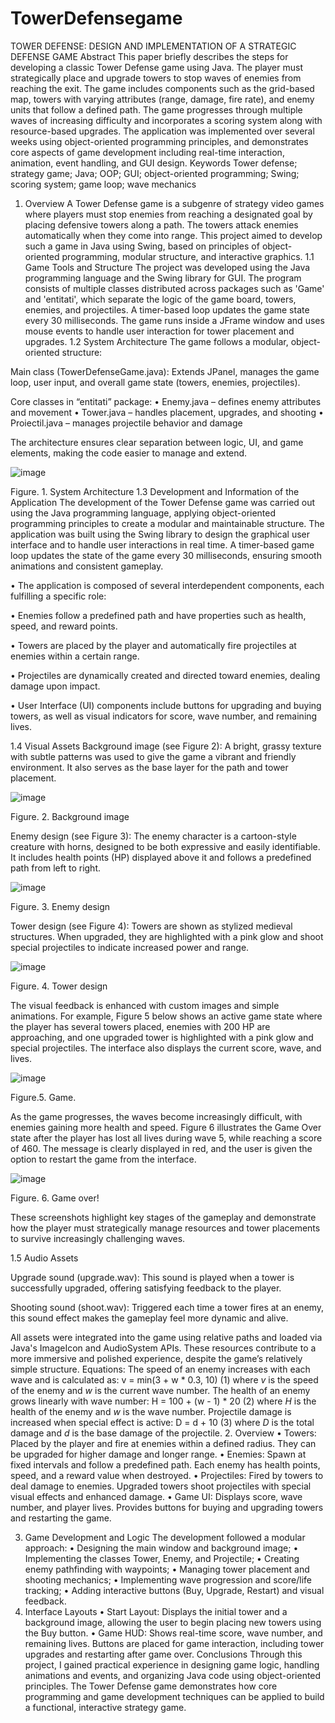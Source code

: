 # TowerDefensegame
TOWER DEFENSE: DESIGN AND IMPLEMENTATION OF A STRATEGIC DEFENSE GAME
Abstract 
This paper briefly describes the steps for developing a classic Tower Defense game using Java. The player must strategically place and upgrade towers to stop waves of enemies from reaching the exit. The game includes components such as the grid-based map, towers with varying attributes (range, damage, fire rate), and enemy units that follow a defined path. The game progresses through multiple waves of increasing difficulty and incorporates a scoring system along with resource-based upgrades. The application was implemented over several weeks using object-oriented programming principles, and demonstrates core aspects of game development including real-time interaction, animation, event handling, and GUI design.
Keywords 
Tower defense; strategy game; Java; OOP; GUI; object-oriented programming; Swing; scoring system; game loop; wave mechanics
1. Overview
A Tower Defense game is a subgenre of strategy video games where players must stop enemies from reaching a designated goal by placing defensive towers along a path. The towers attack enemies automatically when they come into range. This project aimed to develop such a game in Java using Swing, based on principles of object-oriented programming, modular structure, and interactive graphics.
1.1 Game Tools and Structure
The project was developed using the Java programming language and the Swing library for GUI. The program consists of multiple classes distributed across packages such as 'Game' and 'entitati', which separate the logic of the game board, towers, enemies, and projectiles. A timer-based loop updates the game state every 30 milliseconds. The game runs inside a JFrame window and uses mouse events to handle user interaction for tower placement and upgrades.
1.2  System Architecture
The game follows a modular, object-oriented structure:

Main class (TowerDefenseGame.java):
Extends JPanel, manages the game loop, user input, and overall game state (towers, enemies, projectiles).

Core classes in “entitati” package:
• Enemy.java – defines enemy attributes and movement
• Tower.java – handles placement, upgrades, and shooting
• Proiectil.java – manages projectile behavior and damage

The architecture ensures clear separation between logic, UI, and game elements, making the code easier to manage and extend.

 ![image](https://github.com/user-attachments/assets/11eee1b9-52bc-4dad-ab14-cefeeec67c1b)

Figure. 1. System Architecture
1.3  Development and Information of the Application
The development of the Tower Defense game was carried out using the Java programming language, applying object-oriented programming principles to create a modular and maintainable structure. The application was built using the Swing library to design the graphical user interface and to handle user interactions in real time. A timer-based game loop updates the state of the game every 30 milliseconds, ensuring smooth animations and consistent gameplay.

• The application is composed of several interdependent components, each fulfilling a specific role:

• Enemies follow a predefined path and have properties such as health, speed, and reward points.

• Towers are placed by the player and automatically fire projectiles at enemies within a certain range.

• Projectiles are dynamically created and directed toward enemies, dealing damage upon impact.

• User Interface (UI) components include buttons for upgrading and buying towers, as well as visual indicators for score, wave number, and remaining lives.

1.4  Visual Assets
Background image (see Figure 2): A bright, grassy texture with subtle patterns was used to give the game a vibrant and friendly environment. It also serves as the base layer for the path and tower placement.

![image](https://github.com/user-attachments/assets/2170a7fb-15b7-4e9a-9796-ab9451565701)
 
Figure. 2. Background image

Enemy design (see Figure 3): The enemy character is a cartoon-style creature with horns, designed to be both expressive and easily identifiable. It includes health points (HP) displayed above it and follows a predefined path from left to right.

 ![image](https://github.com/user-attachments/assets/74c40dfb-9fbe-4c04-9980-8d996f90246a)

Figure. 3. Enemy design

Tower design (see Figure 4): Towers are shown as stylized medieval structures. When upgraded, they are highlighted with a pink glow and shoot special projectiles to indicate increased power and range.

![image](https://github.com/user-attachments/assets/72c8e59e-92ec-46a6-88e3-8af00edc7ce1)
 
Figure. 4. Tower design

The visual feedback is enhanced with custom images and simple animations. For example, Figure 5 below shows an active game state where the player has several towers placed, enemies with 200 HP are approaching, and one upgraded tower is highlighted with a pink glow and special projectiles. The interface also displays the current score, wave, and lives.


 ![image](https://github.com/user-attachments/assets/50f1f33e-76d3-41b2-935d-63ff7e535a8d)

Figure.5. Game.

As the game progresses, the waves become increasingly difficult, with enemies gaining more health and speed. Figure 6 illustrates the Game Over state after the player has lost all lives during wave 5, while reaching a score of 460. The message is clearly displayed in red, and the user is given the option to restart the game from the interface.

![image](https://github.com/user-attachments/assets/5523fa15-2be7-498b-9502-c7689b0b5149)
 
Figure. 6. Game over!

These screenshots highlight key stages of the gameplay and demonstrate how the player must strategically manage resources and tower placements to survive increasingly challenging waves.

1.5  Audio Assets

Upgrade sound (upgrade.wav): This sound is played when a tower is successfully upgraded, offering satisfying feedback to the player.

Shooting sound (shoot.wav): Triggered each time a tower fires at an enemy, this sound effect makes the gameplay feel more dynamic and alive.

All assets were integrated into the game using relative paths and loaded via Java's ImageIcon and AudioSystem APIs. These resources contribute to a more immersive and polished experience, despite the game’s relatively simple structure.
Equations:
The speed of an enemy increases with each wave and is calculated as:
v = min(3 + w * 0.3, 10)	(1)
where *v* is the speed of the enemy and *w* is the current wave number.
The health of an enemy grows linearly with wave number:
H = 100 + (w - 1) * 20		(2)
where *H* is the health of the enemy and *w* is the wave number.
Projectile damage is increased when special effect is active:
D = d + 10	(3)
where *D* is the total damage and *d* is the base damage of the projectile.
2. Overview
• Towers: Placed by the player and fire at enemies within a defined radius. They can be upgraded for higher damage and longer range.
• Enemies: Spawn at fixed intervals and follow a predefined path. Each enemy has health points, speed, and a reward value when destroyed.
• Projectiles: Fired by towers to deal damage to enemies. Upgraded towers shoot projectiles with special visual effects and enhanced damage.
• Game UI: Displays score, wave number, and player lives. Provides buttons for buying and upgrading towers and restarting the game. 

3. Game Development and Logic
The development followed a modular approach:
• Designing the main window and background image;
• Implementing the classes Tower, Enemy, and Projectile;
• Creating enemy pathfinding with waypoints;
• Managing tower placement and shooting mechanics;
• Implementing wave progression and score/life tracking;
• Adding interactive buttons (Buy, Upgrade, Restart) and visual feedback.
4. Interface Layouts
• Start Layout: Displays the initial tower and a background image, allowing the user to begin placing new towers using the Buy button.
• Game HUD: Shows real-time score, wave number, and remaining lives. Buttons are placed for game interaction, including tower upgrades and restarting after game over.
Conclusions 
Through this project, I gained practical experience in designing game logic, handling animations and events, and organizing Java code using object-oriented principles. The Tower Defense game demonstrates how core programming and game development techniques can be applied to build a functional, interactive strategy game.

